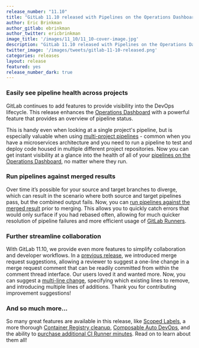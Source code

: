 ```yaml
---
release_number: "11.10"
title: "GitLab 11.10 released with Pipelines on the Operations Dashboard, Pipelines for Merged Results, and Multi-line Merge Request Suggestions"
author: Eric Brinkman
author_gitlab: ebrinkman
author_twitter: ericbrinkman
image_title: '/images/11_10/11_10-cover-image.jpg'
description: "GitLab 11.10 released with Pipelines on the Operations Dashboard, Pipelines for Merged Results, Multi-line Merge Request Suggestions, and much more!"
twitter_image: '/images/tweets/gitlab-11-10-released.png'
categories: releases
layout: release
featured: yes
release_number_dark: true
---
```


### Easily see pipeline health across projects

GitLab continues to add features to provide visibility into
the DevOps lifecycle. This release enhances the
[Operations Dashboard](https://docs.gitlab.com/ee/user/operations_dashboard/)
with a powerful feature that provides an overview of pipeline status.

This is handy even when looking at a single project's pipeline,
but is especially valuable when using [multi-project pipelines](https://docs.gitlab.com/ee/ci/multi_project_pipelines.html) - common
when you have a microservices architecture and you
need to run a pipeline to test and deploy code housed in
multiple different project repositories. Now you can get
instant visibility at a glance into the health of all of
your [pipelines on the Operations Dashboard](#pipelines-on-the-operations-dashboard),
no matter where they run.

### Run pipelines against merged results

Over time it’s possible for your source and target branches to diverge, 
which can result in the scenario where both source and target pipelines pass, 
but the combined output fails. Now, you can [run pipelines against the merged result](#pipelines-for-merged-results)
prior to merging. This allows you to quickly catch errors that would only
surface if you had rebased often, allowing for much quicker resolution of pipeline failures 
and more efficient usage of [GitLab Runners](https://docs.gitlab.com/runner/).

### Further streamline collaboration

With GitLab 11.10, we provide even more features to simplify
collaboration and developer workflows. In a [previous release](/releases/2018/12/22/gitlab-11-6-released/#suggested-changes),
we introduced merge request suggestions, allowing a reviewer
to suggest a one-line change in a merge request comment that
can be readily committed from within the comment thread
interface. Our users loved it and wanted more. Now, you can
suggest a [multi-line change](#suggest-changes-to-multiple-lines),
specifying which existing lines to remove, and introducing multiple
lines of additions. Thank you for contributing improvement suggestions!

### And so much more...

So many great features are available in this release, like
[Scoped Labels](#scoped-labels),
a more thorough [Container Registry cleanup](#more-thorough-container-registry-cleanup),
[Composable Auto DevOps](#composable-auto-devops),
and the ability to [purchase additional CI Runner minutes](#purchase-add-on-ci-runner-minutes).
Read on to learn about them all!

